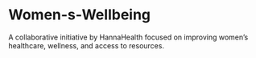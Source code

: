 # Women-s-Wellbeing
A collaborative initiative by HannaHealth focused on improving women’s healthcare, wellness, and access to resources.
